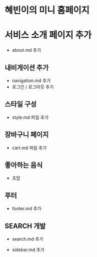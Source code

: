# 혜빈이의 미니 홈페이지

# 서비스 소개 페이지 추가

- about.md 추가

## 내비게이션 추가

- navigation.md 추가
- 로그인 / 로그아웃 추가

## 스타일 구성

- style.md 파일 추가

## 장바구니 페이지

- cart.md 파일 추가

## 좋아하는 음식

- 초밥

## 푸터

- footer.md 추가

## SEARCH 개발

- search.md 추가

- sidebar.md 추가
